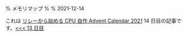 % メモリマップ
%
% 2021-12-14

これは [リレーから始める CPU 自作 Advent Calendar 2021](https://adventar.org/calendars/7052) 14 日目の記事です。[<<< 13 日目](../Day13_RelayCPU/)
